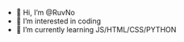 - 👋 Hi, I’m @RuvNo
- 👀 I’m interested in coding
- 🌱 I’m currently learning JS/HTML/CSS/PYTHON

<!---
RuvNo/RuvNo is a ✨ special ✨ repository because its `README.md` (this file) appears on your GitHub profile.
You can click the Preview link to take a look at your changes.
--->
